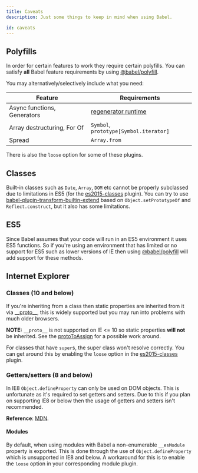 ```yaml
---
title: Caveats
description: Just some things to keep in mind when using Babel.

id: caveats
---
```


## Polyfills

In order for certain features to work they require certain polyfills. You can satisfy **all**
Babel feature requirements by using [@babel/polyfill](polyfill.md).

You may alternatively/selectively include what you need:

| Feature                     | Requirements                                                                          |
| --------------------------- | ------------------------------------------------------------------------------------- |
| Async functions, Generators | [regenerator runtime](https://github.com/facebook/regenerator/tree/master/packages/regenerator-runtime) |
| Array destructuring, For Of | `Symbol`, `prototype[Symbol.iterator]`                                                |
| Spread                      | `Array.from`                                                                          |

There is also the `loose` option for some of these plugins.

## Classes

Built-in classes such as `Date`, `Array`, `DOM` etc cannot be properly subclassed
due to limitations in ES5 (for the [es2015-classes](plugin-transform-es2015-classes.md) plugin).
You can try to use [babel-plugin-transform-builtin-extend](https://github.com/loganfsmyth/babel-plugin-transform-builtin-extend) based on `Object.setPrototypeOf` and `Reflect.construct`, but it also has some limitations.

## ES5

Since Babel assumes that your code will run in an ES5 environment it uses ES5
functions. So if you're using an environment that has limited or no support for
ES5 such as lower versions of IE then using [@babel/polyfill](polyfill.md) will add support for these methods.

## Internet Explorer

### Classes (10 and below)

If you're inheriting from a class then static properties are inherited from it
via [\_\_proto\_\_](https://developer.mozilla.org/en-US/docs/Web/JavaScript/Reference/Global_Objects/Object/proto),
this is widely supported but you may run into problems with much older browsers.

**NOTE:** `__proto__` is not supported on IE <= 10 so static properties
**will not** be inherited. See the
[protoToAssign](plugin-transform-proto-to-assign.md) for a possible work
around.

For classes that have `super`s, the super class won't resolve correctly. You can
get around this by enabling the `loose` option in the [es2015-classes](plugin-transform-es2015-classes.md) plugin.

### Getters/setters (8 and below)

In IE8 `Object.defineProperty` can only be used on DOM objects. This is
unfortunate as it's required to set getters and setters. Due to this if
you plan on supporting IE8 or below then the usage of getters and setters
isn't recommended.

**Reference**: [MDN](https://developer.mozilla.org/en/docs/Web/JavaScript/Reference/Global_Objects/Object/defineProperty#Internet_Explorer_8_specific_notes).

#### Modules

By default, when using modules with Babel a non-enumerable `__esModule` property
is exported. This is done through the use of `Object.defineProperty` which is
unsupported in IE8 and below. A workaround for this is to enable the `loose` option in your corresponding module plugin.
